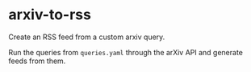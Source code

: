 # arxiv-to-rss
Create an RSS feed from a custom arxiv query.

Run the queries from ``queries.yaml`` through the arXiv API and generate feeds from them.
